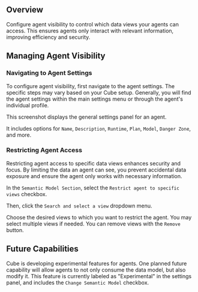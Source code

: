 ## Overview

Configure agent visibility to control which data views your agents can access. This ensures agents only interact with relevant information, improving efficiency and security.

## Managing Agent Visibility

### Navigating to Agent Settings

To configure agent visibility, first navigate to the agent settings. The specific steps may vary based on your Cube setup. Generally, you will find the agent settings within the main settings menu or through the agent's individual profile.

This screenshot displays the general settings panel for an agent.



It includes options for `Name`, `Description`, `Runtime`, `Plan`, `Model`, `Danger Zone`, and more.

### Restricting Agent Access

Restricting agent access to specific data views enhances security and focus. By limiting the data an agent can see, you prevent accidental data exposure and ensure the agent only works with necessary information.

In the `Semantic Model Section`, select the `Restrict agent to specific views` checkbox.



Then, click the `Search and select a view` dropdown menu.

Choose the desired views to which you want to restrict the agent. You may select multiple views if needed. You can remove views with the `Remove` button.

## Future Capabilities

Cube is developing experimental features for agents. One planned future capability will allow agents to not only consume the data model, but also modify it. This feature is currently labeled as "Experimental" in the settings panel, and includes the `Change Semantic Model` checkbox.